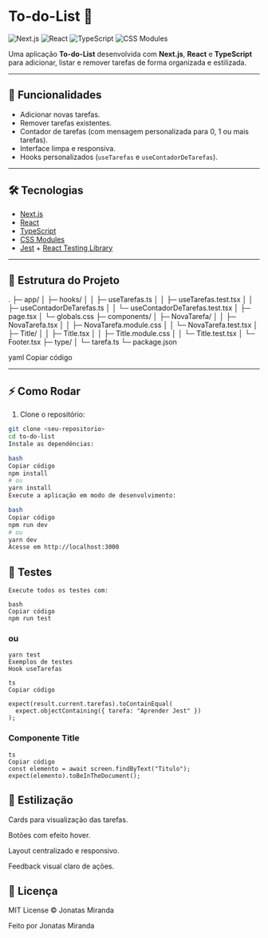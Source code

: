 # To-do-List 📝

![Next.js](https://img.shields.io/badge/Next.js-000000?style=for-the-badge&logo=next.js&logoColor=white)
![React](https://img.shields.io/badge/React-61DAFB?style=for-the-badge&logo=react&logoColor=black)
![TypeScript](https://img.shields.io/badge/TypeScript-3178C6?style=for-the-badge&logo=typescript&logoColor=white)
![CSS Modules](https://img.shields.io/badge/CSS_Modules-1572B6?style=for-the-badge&logo=css3&logoColor=white)

Uma aplicação **To-do-List** desenvolvida com **Next.js**, **React** e **TypeScript** para adicionar, listar e remover tarefas de forma organizada e estilizada.

---

## 🚀 Funcionalidades

- Adicionar novas tarefas.
- Remover tarefas existentes.
- Contador de tarefas (com mensagem personalizada para 0, 1 ou mais tarefas).
- Interface limpa e responsiva.
- Hooks personalizados (`useTarefas` e `useContadorDeTarefas`).

---

## 🛠 Tecnologias

- [Next.js](https://nextjs.org/)
- [React](https://reactjs.org/)
- [TypeScript](https://www.typescriptlang.org/)
- [CSS Modules](https://github.com/css-modules/css-modules)
- [Jest](https://jestjs.io/) + [React Testing Library](https://testing-library.com/docs/react-testing-library/intro)

---

## 📁 Estrutura do Projeto

.
├─ app/
│ ├─ hooks/
│ │ ├─ useTarefas.ts
│ │ ├─ useTarefas.test.tsx
│ │ ├─ useContadorDeTarefas.ts
│ │ └─ useContadorDeTarefas.test.tsx
│ ├─ page.tsx
│ └─ globals.css
├─ components/
│ ├─ NovaTarefa/
│ │ ├─ NovaTarefa.tsx
│ │ ├─ NovaTarefa.module.css
│ │ └─ NovaTarefa.test.tsx
│ ├─ Title/
│ │ ├─ Title.tsx
│ │ ├─ Title.module.css
│ │ └─ Title.test.tsx
│ └─ Footer.tsx
├─ type/
│ └─ tarefa.ts
└─ package.json

yaml
Copiar código

---

## ⚡ Como Rodar

1. Clone o repositório:

```bash
git clone <seu-repositorio>
cd to-do-list
Instale as dependências:

bash
Copiar código
npm install
# ou
yarn install
Execute a aplicação em modo de desenvolvimento:

bash
Copiar código
npm run dev
# ou
yarn dev
Acesse em http://localhost:3000
```

## 🧪 Testes

```
Execute todos os testes com:

bash
Copiar código
npm run test
```

### ou

```
yarn test
Exemplos de testes
Hook useTarefas
```

```
ts
Copiar código

expect(result.current.tarefas).toContainEqual(
  expect.objectContaining({ tarefa: "Aprender Jest" })
);
```

### Componente Title

```
ts
Copiar código
const elemento = await screen.findByText("Titulo");
expect(elemento).toBeInTheDocument();
```

## 🎨 Estilização

Cards para visualização das tarefas.

Botões com efeito hover.

Layout centralizado e responsivo.

Feedback visual claro de ações.

## 📄 Licença

MIT License © Jonatas Miranda

Feito por Jonatas Miranda
